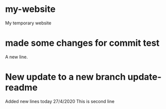 # my-website
My temporary website

# made some changes for commit test
A new line.

# New update to a new branch update-readme
Added new lines today 27/4/2020
This is second line

